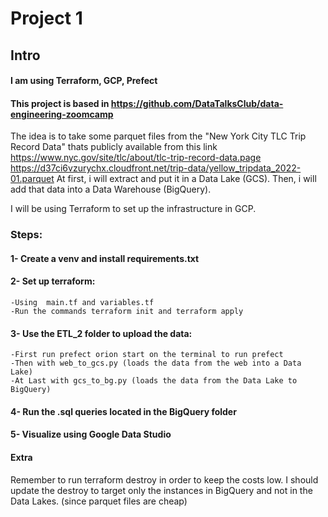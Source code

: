 # Project 1
## Intro
#### I am using Terraform, GCP, Prefect
#### This project is based in https://github.com/DataTalksClub/data-engineering-zoomcamp

The idea is to take some parquet files from the "New York City TLC Trip Record Data" thats publicly available from this link https://www.nyc.gov/site/tlc/about/tlc-trip-record-data.page
https://d37ci6vzurychx.cloudfront.net/trip-data/yellow_tripdata_2022-01.parquet
At first, i will extract and put it in a Data Lake (GCS).
Then, i will add that data into a Data Warehouse (BigQuery).

I will be using Terraform to set up the infrastructure in GCP.

### Steps:
#### 1- Create a venv and install requirements.txt
#### 2- Set up terraform:
    -Using  main.tf and variables.tf 
    -Run the commands terraform init and terraform apply
#### 3- Use the ETL_2 folder to upload the data:
    -First run prefect orion start on the terminal to run prefect
    -Then with web_to_gcs.py (loads the data from the web into a Data Lake)
    -At Last with gcs_to_bg.py (loads the data from the Data Lake to BigQuery)
#### 4- Run the .sql queries located in the BigQuery folder
#### 5- Visualize using Google Data Studio
#### Extra
Remember to run terraform destroy in order to keep the costs low.
I should update the destroy to target only the instances in BigQuery and not in the Data Lakes. (since parquet files are cheap)